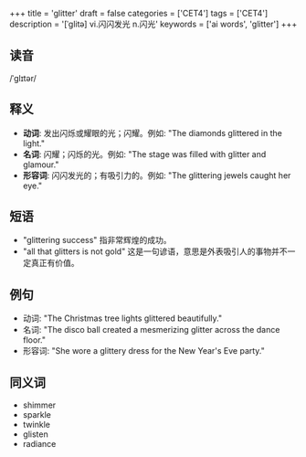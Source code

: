 +++
title = 'glitter'
draft = false
categories = ['CET4']
tags = ['CET4']
description = '[ˈglitə] vi.闪闪发光 n.闪光'
keywords = ['ai words', 'glitter']
+++

## 读音
/ˈɡlɪtər/

## 释义
- **动词**: 发出闪烁或耀眼的光；闪耀。例如: "The diamonds glittered in the light."
- **名词**: 闪耀；闪烁的光。例如: "The stage was filled with glitter and glamour."
- **形容词**: 闪闪发光的；有吸引力的。例如: "The glittering jewels caught her eye."

## 短语
- "glittering success" 指非常辉煌的成功。
- "all that glitters is not gold" 这是一句谚语，意思是外表吸引人的事物并不一定真正有价值。

## 例句
- 动词: "The Christmas tree lights glittered beautifully."
- 名词: "The disco ball created a mesmerizing glitter across the dance floor."
- 形容词: "She wore a glittery dress for the New Year's Eve party."

## 同义词
- shimmer
- sparkle
- twinkle
- glisten
- radiance
